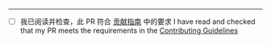 

<!-- 请在标题标注pr内容 -->

<!-- Please mark the PR content in the title -->
---

<!--

- 请确认您的 PR 符合《贡献指南》中的要求，然后勾选下方的复选框，不要修改其它内容
  勾选案例：- [x]
- Please confirm that your pull request meets the Contributing Guidelines, then tick the checkbox below,
  DO NOT MODIFY ANY OTHER CONTENT
  Ticked checkbox sample: - [x]
  -->

<!--Checkmate-->
- [ ] 我已阅读并检查，此 PR 符合 [贡献指南](https://github.com/gubaiovo/JNSEC-PWN/CONTRIBUTING_zh_cn.md) 中的要求
  I have read and checked that my PR meets the requirements in the [Contributing Guidelines](https://github.com/gubaiovo/JNSEC-PWN/CONTRIBUTING.md)
